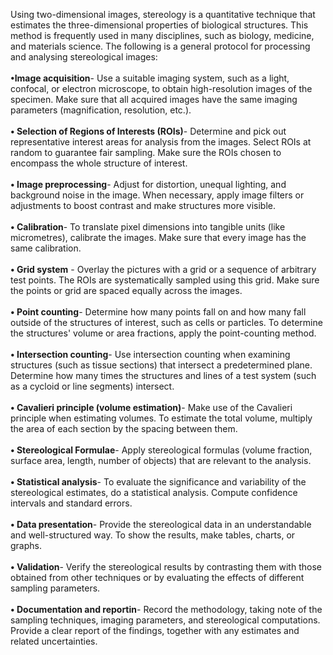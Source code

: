 Using two-dimensional images, stereology is a quantitative technique that estimates the three-dimensional properties of biological structures. This method is frequently used in many disciplines, such as biology, medicine, and materials science. The following is a general protocol for processing and analysing stereological images:</br></br>
<b>•Image acquisition</b>- Use a suitable imaging system, such as a light, confocal, or electron microscope, to obtain high-resolution images of the specimen.  Make sure that all acquired images have the same imaging parameters (magnification, resolution, etc.).</br></br>
<b>•	Selection of Regions of Interests (ROIs)</b>- Determine and pick out representative interest areas for analysis from the images. Select ROIs at random to guarantee fair sampling. Make sure the ROIs chosen to encompass the whole structure of interest.</br></br>
<b>• Image preprocessing</b>- Adjust for distortion, unequal lighting, and background noise in the image. When necessary, apply image filters or adjustments to boost contrast and make structures more visible.</br></br>
<b>•	Calibration</b>- To translate pixel dimensions into tangible units (like micrometres), calibrate the images. Make sure that every image has the same calibration.</br></br>
<b>• Grid system</b>	- Overlay the pictures with a grid or a sequence of arbitrary test points. The ROIs are systematically sampled using this grid. Make sure the points or grid are spaced equally across the images.</br></br>
<b>•	Point counting</b>- Determine how many points fall on and how many fall outside of the structures of interest, such as cells or particles. To determine the structures' volume or area fractions, apply the point-counting method.</br></br>
<b>•	Intersection counting</b>- Use intersection counting when examining structures (such as tissue sections) that intersect a predetermined plane. Determine how many times the structures and lines of a test system (such as a cycloid or line segments) intersect.</br></br>
<b>•	Cavalieri principle (volume estimation)</b>- Make use of the Cavalieri principle when estimating volumes. To estimate the total volume, multiply the area of each section by the spacing between them.</br> </br>
<b>•	Stereological Formulae</b>- Apply stereological formulas (volume fraction, surface area, length, number of objects) that are relevant to the analysis.</br></br>
<b>•	Statistical analysis</b>- To evaluate the significance and variability of the stereological estimates, do a statistical analysis. Compute confidence intervals and standard errors.</br></br>
<b>•	Data presentation</b>- Provide the stereological data in an understandable and well-structured way. To show the results, make tables, charts, or graphs.</br></br>
<b>•	Validation</b>- Verify the stereological results by contrasting them with those obtained from other techniques or by evaluating the effects of different sampling parameters.</br></br>
<b>•	Documentation and reportin</b>- Record the methodology, taking note of the sampling techniques, imaging parameters, and stereological computations. Provide a clear report of the findings, together with any estimates and related uncertainties.
